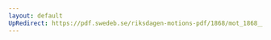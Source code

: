 ```yaml
---
layout: default
UpRedirect: https://pdf.swedeb.se/riksdagen-motions-pdf/1868/mot_1868__fk__00007/mot_1868__fk__00007_001.pdf
---
```

